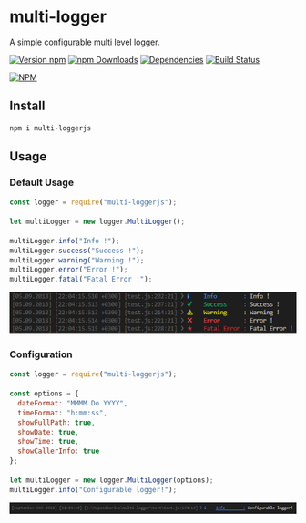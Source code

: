 # multi-logger
A simple configurable multi level logger.

[![Version npm](https://img.shields.io/npm/v/multi-loggerjs.svg?style=flat-square)](https://www.npmjs.com/package/multi-loggerjs)
[![npm Downloads](https://img.shields.io/npm/dm/multi-loggerjs.svg?style=flat-square)](https://npmcharts.com/compare/multi-loggerjs?minimal=true)
[![Dependencies](https://img.shields.io/david/NiyaziAki/multi-logger.svg?style=flat-square)](https://david-dm.org/NiyaziAki/multi-logger)
[![Build Status](https://travis-ci.org/NiyaziAki/multi-logger.svg?branch=master)](https://travis-ci.org/NiyaziAki/multi-logger)


[![NPM](https://nodei.co/npm/multi-loggerjs.png?downloads=true&downloadRank=true)](https://nodei.co/npm/multi-loggerjs/)

## Install

```bash
npm i multi-loggerjs
```

## Usage

### Default Usage

```js
const logger = require("multi-loggerjs");

let multiLogger = new logger.MultiLogger();

multiLogger.info("Info !");
multiLogger.success("Success !");
multiLogger.warning("Warning !");
multiLogger.error("Error !");
multiLogger.fatal("Fatal Error !");
```
<div align="center">
  <img alt="Default Usage" src="docs/defaultusage.PNG">
</div>

### Configuration

```js
const logger = require("multi-loggerjs");

const options = {
  dateFormat: "MMMM Do YYYY",
  timeFormat: "h:mm:ss",
  showFullPath: true,
  showDate: true,
  showTime: true,
  showCallerInfo: true
};

let multiLogger = new logger.MultiLogger(options);
multiLogger.info("Configurable logger!");

```
<div align="center">
  <img alt="Default Usage" src="docs/configure.PNG">
</div>
